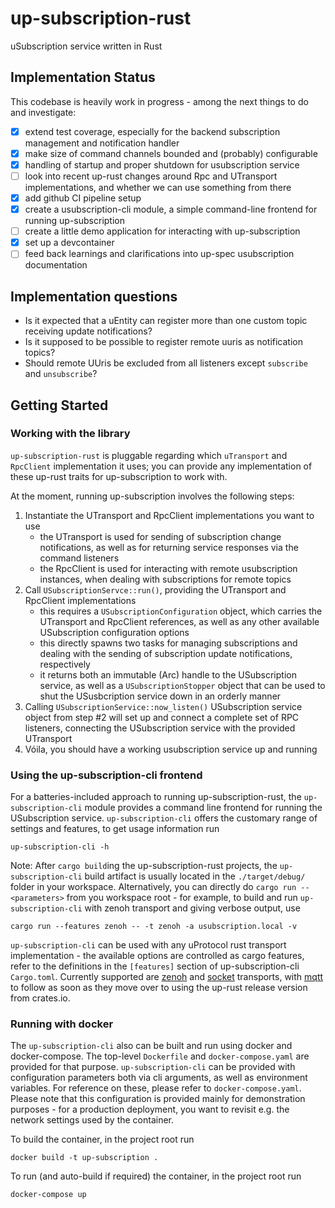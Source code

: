 # up-subscription-rust

uSubscription service written in Rust

## Implementation Status

This codebase is heavily work in progress - among the next things to do and investigate:

- [x] extend test coverage, especially for the backend subscription management and notification handler
- [x] make size of command channels bounded and (probably) configurable
- [x] handling of startup and proper shutdown for usubscription service
- [ ] look into recent up-rust changes around Rpc and UTransport implementations, and whether we can  use something from there
- [x] add github CI pipeline setup
- [x] create a usubscription-cli module, a simple command-line frontend for running up-subscription
- [ ] create a little demo application for interacting with up-subscription
- [x] set up a devcontainer
- [ ] feed back learnings and clarifications into up-spec usubscription documentation

## Implementation questions

- Is it expected that a uEntity can register more than one custom topic receiving update notifications?
- Is it supposed to be possible to register remote uuris as notification topics?
- Should remote UUris be excluded from all listeners except `subscribe` and `unsubscribe`?

## Getting Started

### Working with the library

`up-subscription-rust` is pluggable regarding which `uTransport` and `RpcClient` implementation it uses; you can provide any implementation of these up-rust traits for up-subscription to work with.

At the moment, running up-subscription involves the following steps:

1. Instantiate the UTransport and RpcClient implementations you want to use
   - the UTransport is used for sending of subscription change notifications, as well as for returning service responses via the command listeners
   - the RpcClient is used for interacting with remote usubscription instances, when dealing with subscriptions for remote topics
2. Call `USubscriptionServce::run()`, providing the UTransport and RpcClient implementations
   - this requires a `USubscriptionConfiguration` object, which carries the UTransport and RpcClient references, as well as any other available USubscription configuration options
   - this directly spawns two tasks for managing subscriptions and dealing with the sending of subscription update notifications, respectively
   - it returns both an immutable (Arc) handle to the USubscription service, as well as a `USubscriptionStopper` object that can be used to shut the USusbcription service down in an orderly manner
3. Calling `USubscriptionService::now_listen()` USubscription service object from step #2 will set up and connect a complete set of RPC listeners, connecting the USubscription service with the provided UTransport
4. Vóila, you should have a working usubscription service up and running

### Using the up-subscription-cli frontend

For a batteries-included approach to running up-subscription-rust, the `up-subscription-cli` module provides a command line frontend for running the USubscription service. `up-subscription-cli` offers the customary range of settings and features, to get usage information run

```console
up-subscription-cli -h
```

Note: After `cargo build`ing the up-subscription-rust projects, the `up-subscription-cli` build artifact is usually located in the `./target/debug/` folder in your workspace. Alternatively, you can directly do `cargo run -- <parameters>` from you workspace root - for example, to build and run `up-subscription-cli` with zenoh transport and giving verbose output, use

```console
cargo run --features zenoh -- -t zenoh -a usubscription.local -v
```

`up-subscription-cli` can be used with any uProtocol rust transport implementation - the available options are controlled as cargo features, refer to the definitions in the `[features]` section of up-subscription-cli `Cargo.toml`. Currently supported are [zenoh](https://github.com/eclipse-uprotocol/up-transport-zenoh-rust) and [socket](https://github.com/eclipse-uprotocol/up-transport-socket) transports, with [mqtt](https://github.com/eclipse-uprotocol/up-transport-mqtt5-rust) to follow as soon as they move over to using the up-rust release version from crates.io.

### Running with docker

The `up-subscription-cli` also can be built and run using docker and docker-compose. The top-level `Dockerfile` and `docker-compose.yaml` are provided for that purpose. `up-subscription-cli` can be provided with configuration parameters both via cli arguments, as well as environment variables. For reference on these, please refer to `docker-compose.yaml`. Please note that this configuration is provided mainly for demonstration purposes - for a production deployment, you want to revisit e.g. the network settings used by the container.

To build the container, in the project root run

```console
docker build -t up-subscription .
```

To run (and auto-build if required) the container, in the project root run

```console
docker-compose up
```
